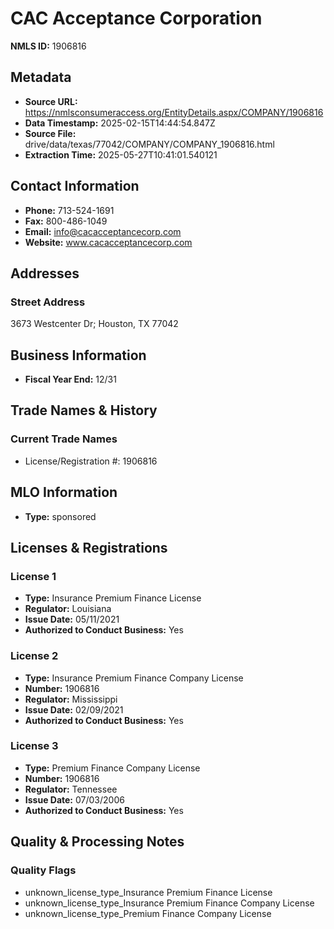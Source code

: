 # CAC Acceptance Corporation

**NMLS ID:** 1906816

## Metadata
- **Source URL:** https://nmlsconsumeraccess.org/EntityDetails.aspx/COMPANY/1906816
- **Data Timestamp:** 2025-02-15T14:44:54.847Z
- **Source File:** drive/data/texas/77042/COMPANY/COMPANY_1906816.html
- **Extraction Time:** 2025-05-27T10:41:01.540121

## Contact Information
- **Phone:** 713-524-1691
- **Fax:** 800-486-1049
- **Email:** info@cacacceptancecorp.com
- **Website:** www.cacacceptancecorp.com

## Addresses
### Street Address
3673 Westcenter Dr; Houston, TX 77042

## Business Information
- **Fiscal Year End:** 12/31

## Trade Names & History
### Current Trade Names
- License/Registration #: 1906816

## MLO Information
- **Type:** sponsored

## Licenses & Registrations

### License 1
- **Type:** Insurance Premium Finance License
- **Regulator:** Louisiana
- **Issue Date:** 05/11/2021
- **Authorized to Conduct Business:** Yes

### License 2
- **Type:** Insurance Premium Finance Company License
- **Number:** 1906816
- **Regulator:** Mississippi
- **Issue Date:** 02/09/2021
- **Authorized to Conduct Business:** Yes

### License 3
- **Type:** Premium Finance Company License
- **Number:** 1906816
- **Regulator:** Tennessee
- **Issue Date:** 07/03/2006
- **Authorized to Conduct Business:** Yes

## Quality & Processing Notes
### Quality Flags
- unknown_license_type_Insurance Premium Finance License
- unknown_license_type_Insurance Premium Finance Company License
- unknown_license_type_Premium Finance Company License
